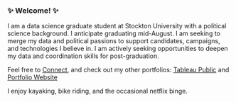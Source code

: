 ### ✨ Welcome! ✨

I am a data science graduate student at Stockton University with a political science background. I anticipate graduating mid-August. I am seeking to merge my data and political passions to support candidates, campaigns, and technologies I believe in. I am actively seeking opportunities to deepen my data and coordination skills for post-graduation.

Feel free to [Connect](https://www.linkedin.com/in/jennhubert), and check out my other portfolios: [Tableau Public](https://public.tableau.com/app/profile/jennifer.hubert) and [Portfolio Website](https://www.jennhubert.com)


I enjoy kayaking, bike riding, and the occasional netflix binge. 

<!--
**JennHubert/JennHubert** is a ✨ _special_ ✨ repository because its `README.md` (this file) appears on your GitHub profile.

Here are some ideas to get you started:

- 🔭 I’m currently working on ...
- 🌱 I’m currently learning ...
- 👯 I’m looking to collaborate on ...
- 🤔 I’m looking for help with ...
- 💬 Ask me about ...
- 📫 How to reach me: ...
- 😄 Pronouns: ...
- ⚡ Fun fact: ...
-->

